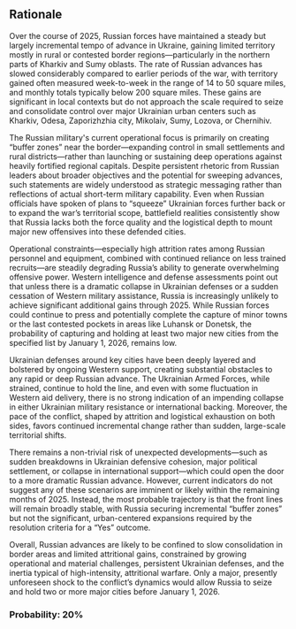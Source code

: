 ## Rationale

Over the course of 2025, Russian forces have maintained a steady but largely incremental tempo of advance in Ukraine, gaining limited territory mostly in rural or contested border regions—particularly in the northern parts of Kharkiv and Sumy oblasts. The rate of Russian advances has slowed considerably compared to earlier periods of the war, with territory gained often measured week-to-week in the range of 14 to 50 square miles, and monthly totals typically below 200 square miles. These gains are significant in local contexts but do not approach the scale required to seize and consolidate control over major Ukrainian urban centers such as Kharkiv, Odesa, Zaporizhzhia city, Mikolaiv, Sumy, Lozova, or Chernihiv.

The Russian military's current operational focus is primarily on creating “buffer zones” near the border—expanding control in small settlements and rural districts—rather than launching or sustaining deep operations against heavily fortified regional capitals. Despite persistent rhetoric from Russian leaders about broader objectives and the potential for sweeping advances, such statements are widely understood as strategic messaging rather than reflections of actual short-term military capability. Even when Russian officials have spoken of plans to “squeeze” Ukrainian forces further back or to expand the war’s territorial scope, battlefield realities consistently show that Russia lacks both the force quality and the logistical depth to mount major new offensives into these defended cities.

Operational constraints—especially high attrition rates among Russian personnel and equipment, combined with continued reliance on less trained recruits—are steadily degrading Russia’s ability to generate overwhelming offensive power. Western intelligence and defense assessments point out that unless there is a dramatic collapse in Ukrainian defenses or a sudden cessation of Western military assistance, Russia is increasingly unlikely to achieve significant additional gains through 2025. While Russian forces could continue to press and potentially complete the capture of minor towns or the last contested pockets in areas like Luhansk or Donetsk, the probability of capturing and holding at least two major new cities from the specified list by January 1, 2026, remains low.

Ukrainian defenses around key cities have been deeply layered and bolstered by ongoing Western support, creating substantial obstacles to any rapid or deep Russian advance. The Ukrainian Armed Forces, while strained, continue to hold the line, and even with some fluctuation in Western aid delivery, there is no strong indication of an impending collapse in either Ukrainian military resistance or international backing. Moreover, the pace of the conflict, shaped by attrition and logistical exhaustion on both sides, favors continued incremental change rather than sudden, large-scale territorial shifts.

There remains a non-trivial risk of unexpected developments—such as sudden breakdowns in Ukrainian defensive cohesion, major political settlement, or collapse in international support—which could open the door to a more dramatic Russian advance. However, current indicators do not suggest any of these scenarios are imminent or likely within the remaining months of 2025. Instead, the most probable trajectory is that the front lines will remain broadly stable, with Russia securing incremental “buffer zones” but not the significant, urban-centered expansions required by the resolution criteria for a “Yes” outcome.

Overall, Russian advances are likely to be confined to slow consolidation in border areas and limited attritional gains, constrained by growing operational and material challenges, persistent Ukrainian defenses, and the inertia typical of high-intensity, attritional warfare. Only a major, presently unforeseen shock to the conflict’s dynamics would allow Russia to seize and hold two or more major cities before January 1, 2026.

### Probability: 20%